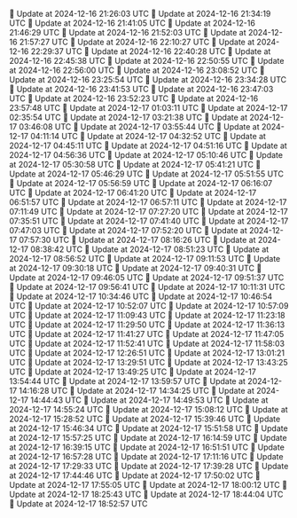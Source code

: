 🔄 Update at 2024-12-16 21:26:03 UTC
🔄 Update at 2024-12-16 21:34:19 UTC
🔄 Update at 2024-12-16 21:41:05 UTC
🔄 Update at 2024-12-16 21:46:29 UTC
🔄 Update at 2024-12-16 21:52:03 UTC
🔄 Update at 2024-12-16 21:57:27 UTC
🔄 Update at 2024-12-16 22:10:27 UTC
🔄 Update at 2024-12-16 22:29:37 UTC
🔄 Update at 2024-12-16 22:40:28 UTC
🔄 Update at 2024-12-16 22:45:38 UTC
🔄 Update at 2024-12-16 22:50:55 UTC
🔄 Update at 2024-12-16 22:56:00 UTC
🔄 Update at 2024-12-16 23:08:52 UTC
🔄 Update at 2024-12-16 23:25:54 UTC
🔄 Update at 2024-12-16 23:34:28 UTC
🔄 Update at 2024-12-16 23:41:53 UTC
🔄 Update at 2024-12-16 23:47:03 UTC
🔄 Update at 2024-12-16 23:52:23 UTC
🔄 Update at 2024-12-16 23:57:48 UTC
🔄 Update at 2024-12-17 01:03:11 UTC
🔄 Update at 2024-12-17 02:35:54 UTC
🔄 Update at 2024-12-17 03:21:38 UTC
🔄 Update at 2024-12-17 03:46:08 UTC
🔄 Update at 2024-12-17 03:55:44 UTC
🔄 Update at 2024-12-17 04:11:14 UTC
🔄 Update at 2024-12-17 04:32:52 UTC
🔄 Update at 2024-12-17 04:45:11 UTC
🔄 Update at 2024-12-17 04:51:16 UTC
🔄 Update at 2024-12-17 04:56:36 UTC
🔄 Update at 2024-12-17 05:10:46 UTC
🔄 Update at 2024-12-17 05:30:58 UTC
🔄 Update at 2024-12-17 05:41:21 UTC
🔄 Update at 2024-12-17 05:46:29 UTC
🔄 Update at 2024-12-17 05:51:55 UTC
🔄 Update at 2024-12-17 05:56:59 UTC
🔄 Update at 2024-12-17 06:16:07 UTC
🔄 Update at 2024-12-17 06:41:20 UTC
🔄 Update at 2024-12-17 06:51:57 UTC
🔄 Update at 2024-12-17 06:57:11 UTC
🔄 Update at 2024-12-17 07:11:49 UTC
🔄 Update at 2024-12-17 07:27:20 UTC
🔄 Update at 2024-12-17 07:35:51 UTC
🔄 Update at 2024-12-17 07:41:40 UTC
🔄 Update at 2024-12-17 07:47:03 UTC
🔄 Update at 2024-12-17 07:52:20 UTC
🔄 Update at 2024-12-17 07:57:30 UTC
🔄 Update at 2024-12-17 08:16:26 UTC
🔄 Update at 2024-12-17 08:38:42 UTC
🔄 Update at 2024-12-17 08:51:23 UTC
🔄 Update at 2024-12-17 08:56:52 UTC
🔄 Update at 2024-12-17 09:11:53 UTC
🔄 Update at 2024-12-17 09:30:18 UTC
🔄 Update at 2024-12-17 09:40:31 UTC
🔄 Update at 2024-12-17 09:46:05 UTC
🔄 Update at 2024-12-17 09:51:37 UTC
🔄 Update at 2024-12-17 09:56:41 UTC
🔄 Update at 2024-12-17 10:11:31 UTC
🔄 Update at 2024-12-17 10:34:46 UTC
🔄 Update at 2024-12-17 10:46:54 UTC
🔄 Update at 2024-12-17 10:52:07 UTC
🔄 Update at 2024-12-17 10:57:09 UTC
🔄 Update at 2024-12-17 11:09:43 UTC
🔄 Update at 2024-12-17 11:23:18 UTC
🔄 Update at 2024-12-17 11:29:50 UTC
🔄 Update at 2024-12-17 11:36:13 UTC
🔄 Update at 2024-12-17 11:41:27 UTC
🔄 Update at 2024-12-17 11:47:05 UTC
🔄 Update at 2024-12-17 11:52:41 UTC
🔄 Update at 2024-12-17 11:58:03 UTC
🔄 Update at 2024-12-17 12:26:51 UTC
🔄 Update at 2024-12-17 13:01:21 UTC
🔄 Update at 2024-12-17 13:29:51 UTC
🔄 Update at 2024-12-17 13:43:25 UTC
🔄 Update at 2024-12-17 13:49:25 UTC
🔄 Update at 2024-12-17 13:54:44 UTC
🔄 Update at 2024-12-17 13:59:57 UTC
🔄 Update at 2024-12-17 14:16:28 UTC
🔄 Update at 2024-12-17 14:34:25 UTC
🔄 Update at 2024-12-17 14:44:43 UTC
🔄 Update at 2024-12-17 14:49:53 UTC
🔄 Update at 2024-12-17 14:55:24 UTC
🔄 Update at 2024-12-17 15:08:12 UTC
🔄 Update at 2024-12-17 15:28:52 UTC
🔄 Update at 2024-12-17 15:39:46 UTC
🔄 Update at 2024-12-17 15:46:34 UTC
🔄 Update at 2024-12-17 15:51:58 UTC
🔄 Update at 2024-12-17 15:57:25 UTC
🔄 Update at 2024-12-17 16:14:59 UTC
🔄 Update at 2024-12-17 16:39:15 UTC
🔄 Update at 2024-12-17 16:51:51 UTC
🔄 Update at 2024-12-17 16:57:28 UTC
🔄 Update at 2024-12-17 17:11:16 UTC
🔄 Update at 2024-12-17 17:29:33 UTC
🔄 Update at 2024-12-17 17:39:28 UTC
🔄 Update at 2024-12-17 17:44:46 UTC
🔄 Update at 2024-12-17 17:50:02 UTC
🔄 Update at 2024-12-17 17:55:05 UTC
🔄 Update at 2024-12-17 18:00:12 UTC
🔄 Update at 2024-12-17 18:25:43 UTC
🔄 Update at 2024-12-17 18:44:04 UTC
🔄 Update at 2024-12-17 18:52:57 UTC
